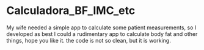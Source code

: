 # Calculadora_BF_IMC_etc
My wife needed a simple app to calculate some patient measurements, so I developed as best I could a rudimentary app to calculate body fat and other things, hope you like it. the code is not so clean, but it is working.
